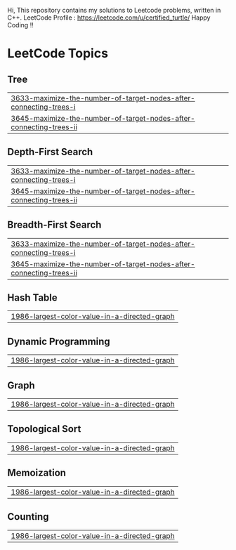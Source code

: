 Hi, This repository contains my solutions to Leetcode problems, written in C++.
LeetCode Profile : https://leetcode.com/u/certified_turtle/
Happy Coding !!

<!---LeetCode Topics Start-->
# LeetCode Topics
## Tree
|  |
| ------- |
| [3633-maximize-the-number-of-target-nodes-after-connecting-trees-i](https://github.com/ApurvSardana/LeetCode/tree/master/3633-maximize-the-number-of-target-nodes-after-connecting-trees-i) |
| [3645-maximize-the-number-of-target-nodes-after-connecting-trees-ii](https://github.com/ApurvSardana/LeetCode/tree/master/3645-maximize-the-number-of-target-nodes-after-connecting-trees-ii) |
## Depth-First Search
|  |
| ------- |
| [3633-maximize-the-number-of-target-nodes-after-connecting-trees-i](https://github.com/ApurvSardana/LeetCode/tree/master/3633-maximize-the-number-of-target-nodes-after-connecting-trees-i) |
| [3645-maximize-the-number-of-target-nodes-after-connecting-trees-ii](https://github.com/ApurvSardana/LeetCode/tree/master/3645-maximize-the-number-of-target-nodes-after-connecting-trees-ii) |
## Breadth-First Search
|  |
| ------- |
| [3633-maximize-the-number-of-target-nodes-after-connecting-trees-i](https://github.com/ApurvSardana/LeetCode/tree/master/3633-maximize-the-number-of-target-nodes-after-connecting-trees-i) |
| [3645-maximize-the-number-of-target-nodes-after-connecting-trees-ii](https://github.com/ApurvSardana/LeetCode/tree/master/3645-maximize-the-number-of-target-nodes-after-connecting-trees-ii) |
## Hash Table
|  |
| ------- |
| [1986-largest-color-value-in-a-directed-graph](https://github.com/ApurvSardana/LeetCode/tree/master/1986-largest-color-value-in-a-directed-graph) |
## Dynamic Programming
|  |
| ------- |
| [1986-largest-color-value-in-a-directed-graph](https://github.com/ApurvSardana/LeetCode/tree/master/1986-largest-color-value-in-a-directed-graph) |
## Graph
|  |
| ------- |
| [1986-largest-color-value-in-a-directed-graph](https://github.com/ApurvSardana/LeetCode/tree/master/1986-largest-color-value-in-a-directed-graph) |
## Topological Sort
|  |
| ------- |
| [1986-largest-color-value-in-a-directed-graph](https://github.com/ApurvSardana/LeetCode/tree/master/1986-largest-color-value-in-a-directed-graph) |
## Memoization
|  |
| ------- |
| [1986-largest-color-value-in-a-directed-graph](https://github.com/ApurvSardana/LeetCode/tree/master/1986-largest-color-value-in-a-directed-graph) |
## Counting
|  |
| ------- |
| [1986-largest-color-value-in-a-directed-graph](https://github.com/ApurvSardana/LeetCode/tree/master/1986-largest-color-value-in-a-directed-graph) |
<!---LeetCode Topics End-->